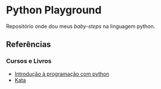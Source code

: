 # Python Playground
Repositório onde dou meus *baby-steps* na linguagem python.

## Referências

### Cursos e Livros

* [Introdução à programação com python](references/intro-prog-python)
* [Kata](references/kata)